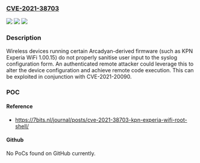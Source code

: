 ### [CVE-2021-38703](https://cve.mitre.org/cgi-bin/cvename.cgi?name=CVE-2021-38703)
![](https://img.shields.io/static/v1?label=Product&message=n%2Fa&color=blue)
![](https://img.shields.io/static/v1?label=Version&message=n%2Fa&color=blue)
![](https://img.shields.io/static/v1?label=Vulnerability&message=n%2Fa&color=brighgreen)

### Description

Wireless devices running certain Arcadyan-derived firmware (such as KPN Experia WiFi 1.00.15) do not properly sanitise user input to the syslog configuration form. An authenticated remote attacker could leverage this to alter the device configuration and achieve remote code execution. This can be exploited in conjunction with CVE-2021-20090.

### POC

#### Reference
- https://7bits.nl/journal/posts/cve-2021-38703-kpn-experia-wifi-root-shell/

#### Github
No PoCs found on GitHub currently.

